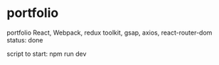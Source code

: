 # portfolio
portfolio
React, Webpack, redux toolkit, gsap, axios, react-router-dom 
status: done


script to start: 
npm run dev
